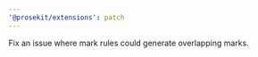 ```yaml
---
'@prosekit/extensions': patch
---
```


Fix an issue where mark rules could generate overlapping marks.
